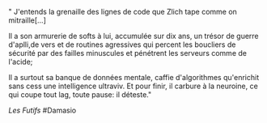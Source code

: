 " J'entends la grenaille des lignes de code que Zlich tape comme on mitraille[...]

Il a son armurerie de softs à lui, accumulée sur dix ans, un trésor de guerre d'aplli,de vers et
de routines agressives qui percent les boucliers de sécurité par des failles minuscules et 
pénétrent les serveurs comme de l'acide;

Il a surtout sa banque de données mentale, caffie d'algorithmes qu'enrichit sans cess une intelligence ultraviv.
Et pour finir, il carbure à la neuroine, ce qui coupe tout lag, toute pause: il déteste."

_Les Futifs_
#Damasio
